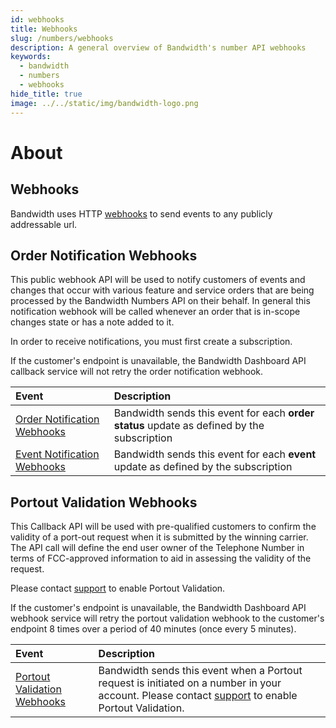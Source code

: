 ```yaml
---
id: webhooks
title: Webhooks
slug: /numbers/webhooks   
description: A general overview of Bandwidth's number API webhooks
keywords:
  - bandwidth
  - numbers
  - webhooks
hide_title: true
image: ../../static/img/bandwidth-logo.png
---
```


# About

## Webhooks

Bandwidth uses HTTP [webhooks](https://webhooks.pbworks.com/w/page/13385124/FrontPage) to send events to any publicly addressable url.

## Order Notification Webhooks

This public webhook API will be used to notify customers of events and changes that occur with various feature and service orders that are being processed by the Bandwidth Numbers API on their behalf. In general this notification webhook will be called whenever an order that is in-scope changes state or has a note added to it.

In order to receive notifications, you must first create a subscription.

If the customer's endpoint is unavailable, the Bandwidth Dashboard API callback service will not retry the order notification webhook.

| Event | Description |
|:------|:------------|
| [Order Notification Webhooks](webhooks/orderWebhook) | Bandwidth sends this event for each **order status** update as defined by the subscription |
| [Event Notification Webhooks](webhooks/eventWebhook) | Bandwidth sends this event for each **event** update as defined by the subscription |

## Portout Validation Webhooks

This Callback API will be used with pre-qualified customers to confirm the validity of a port-out request when it is submitted by the winning carrier. The API call will define the end user owner of the Telephone Number in terms of FCC-approved information to aid in assessing the validity of the request.

Please contact [support](https://support.bandwidth.com) to enable Portout Validation.

If the customer's endpoint is unavailable, the Bandwidth Dashboard API webhook service will retry the portout validation webhook to the customer's endpoint 8 times over a period of 40 minutes (once every 5 minutes).

| Event | Description |
|:------|:------------|
| [Portout Validation Webhooks](webhooks/portoutValidationWebhook) | Bandwidth sends this event when a Portout request is initiated on a number in your account. Please contact [support](https://support.bandwidth.com) to enable Portout Validation. |
